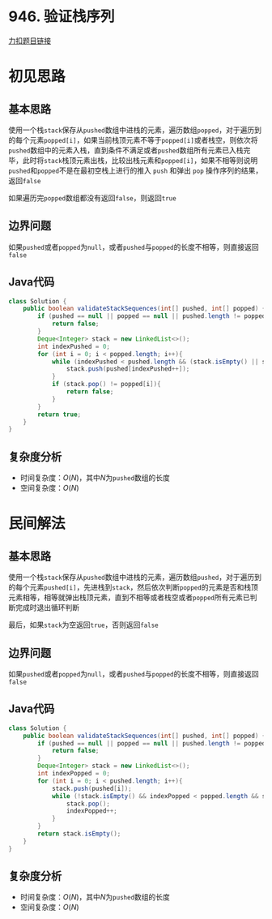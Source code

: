 # 946. 验证栈序列

[力扣题目链接](https://leetcode-cn.com/problems/validate-stack-sequences/)


# 初见思路

## 基本思路
使用一个栈`stack`保存从`pushed`数组中进栈的元素，遍历数组`popped`，对于遍历到的每个元素`popped[i]`，如果当前栈顶元素不等于`popped[i]`或者栈空，则依次将`pushed`数组中的元素入栈，直到条件不满足或者`pushed`数组所有元素已入栈完毕，此时将`stack`栈顶元素出栈，比较出栈元素和`popped[i]`，如果不相等则说明`pushed`和`popped`不是在最初空栈上进行的推入 `push` 和弹出 `pop` 操作序列的结果，返回`false`

如果遍历完`popped`数组都没有返回`false`，则返回`true`

## 边界问题
如果`pushed`或者`popped`为`null`，或者`pushed`与`popped`的长度不相等，则直接返回`false`

## Java代码
```java
class Solution {
    public boolean validateStackSequences(int[] pushed, int[] popped) {
        if (pushed == null || popped == null || pushed.length != popped.length){
            return false;
        }
        Deque<Integer> stack = new LinkedList<>();
        int indexPushed = 0;
        for (int i = 0; i < popped.length; i++){
            while (indexPushed < pushed.length && (stack.isEmpty() || stack.peek() != popped[i])){
                stack.push(pushed[indexPushed++]);
            }
            if (stack.pop() != popped[i]){
                return false;
            }
        }
        return true;
    }
}
```

## 复杂度分析
- 时间复杂度：$O(N)$，其中$N$为`pushed`数组的长度
- 空间复杂度：$O(N)$


# 民间解法

## 基本思路

使用一个栈`stack`保存从`pushed`数组中进栈的元素，遍历数组`pushed`，对于遍历到的每个元素`pushed[i]`，先进栈到`stack`，然后依次判断`popped`的元素是否和栈顶元素相等，相等就弹出栈顶元素，直到不相等或者栈空或者`popped`所有元素已判断完成时退出循环判断

最后，如果`stack`为空返回`true`，否则返回`false`

## 边界问题
如果`pushed`或者`popped`为`null`，或者`pushed`与`popped`的长度不相等，则直接返回`false`

## Java代码
```java
class Solution {
    public boolean validateStackSequences(int[] pushed, int[] popped) {
        if (pushed == null || popped == null || pushed.length != popped.length){
            return false;
        }
        Deque<Integer> stack = new LinkedList<>();
        int indexPopped = 0;
        for (int i = 0; i < pushed.length; i++){
            stack.push(pushed[i]);
            while (!stack.isEmpty() && indexPopped < popped.length && stack.peek() == popped[indexPopped]){
                stack.pop();
                indexPopped++;
            }
        }
        return stack.isEmpty();
    }
}
```

## 复杂度分析
- 时间复杂度：$O(N)$，其中$N$为`pushed`数组的长度
- 空间复杂度：$O(N)$